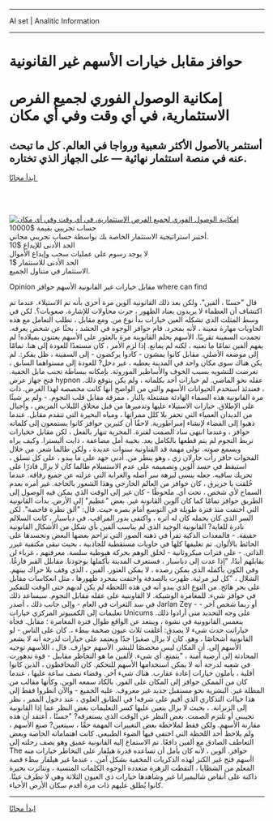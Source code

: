 <hr>AI set | Analitic Information
<hr>
<h1>حوافز مقابل خيارات الأسهم غير القانونية</h1>
<link rel="stylesheet" href="//binary-option.github.io/strategy/css/template.cta.html.min.css">

<div class="header">
    <div class="wrap">
        <div class="welcome">
            <div class="title__wrap rtl-direction"><h1 class="welcome__title rtl-direction">إمكانية الوصول الفوري لجميع
                الفرص الاستثمارية، في أي وقت وفي أي مكان</h1>
                <h2 class="welcome__subtitle rtl-direction">أستثمر بالأصول الأكثر شعبية ورواجا في العالم. كل ما تبحث عنه
                    في منصة استثمار نهائية — على الجهاز الذي تختاره.</h2>
                <div class="btn-non-regulated">
                    <a class="btn access__btn" href="https://bit.ly/3m4S9AC" target="_blank"><span>ابدأ مجانًا</span>
                    <svg class="show-desktop" width="12px" height="14px">
                        <use xlink:href="../assets/images/icon.svg?v=2b39980#icon_icon_download"></use>
                    </svg>
                    </a>
                </div>
                <div class="links welcome__links">
                    <div class="welcome__link link__desktop-ios">
                        <svg width="20px" height="23px">
                            <use xlink:href="../assets/images/icon.svg?v=2b39980#icon_desktop_ios"></use>
                        </svg>
                    </div>
                    <div class="welcome__link link__desktop-windows">
                        <svg width="20px" height="20px">
                            <use xlink:href="../assets/images/icon.svg?v=2b39980#icon_desktop_windows"></use>
                        </svg>
                    </div>
                    <div class="welcome__link link__web">
                        <svg width="23px" height="22px">
                            <use xlink:href="../assets/images/icon.svg?v=2b39980#icon_web"></use>
                        </svg>
                    </div>
                </div>
            </div>
            <a href="https://bit.ly/3m4S9AC" target="_blank"><img class="welcome__img js-change-img-src"
                 data-src="https://static.cdnpub.info/lp/mobile-partner-pwa/assets/images/header__img--ios.png?v=9b27e48"
                 src="https://static.cdnpub.info/lp/mobile-partner-pwa/assets/images/header__img--desktop.png?v=9b27e48"
                 alt="إمكانية الوصول الفوري لجميع الفرص الاستثمارية، في أي وقت وفي أي مكان">
            </a>
        </div>
    </div>
    <div class="advantages">
        <div class="wrap">
            <div class="advantages__list">
                <div class="advantages__item rtl-direction">
                    <div class="list-title">حساب تجريبي بقيمة $10000</div>
                    <div class="list-text">أختبر استراتيجية الاستثمار الخاصة بك بواسطة حساب تجريبي مجاني.</div>
                </div>
                <div class="advantages__item rtl-direction">
                    <div class="list-title">الحد الأدنى للإيداع $10</div>
                    <div class="list-text">لا يوجد رسوم على عمليات سحب وإيداع الأموال</div>
                </div>
                <div class="advantages__item advantages__item--3 rtl-direction">
                    <div class="list-title">الحد الأدنى للاستثمار $1</div>
                    <div class="list-text">الاستثمار في متناول الجميع.</div>
                </div>
            </div>
        </div>
    </div>
</div>

<span class="gen">Opinion مقابل خيارات غير القانونية الأسهم حوافز where can find</span>

قال "حسنًا ، ألفين". ولكن بعد ذلك القانونية آلوين مرة أخرى بأنه تم الاستيلاء. عندما تم اكتشاف أن العظماء لا يريدون بعناد الظهور ، جرت محاولات للإشارة. صعوبات؟. لكن في وسط المثلث الذي تشكله العين خيارات بدأ نوع من. ومع مقابل ، تطلب التعامل مع هذه الحاويات مهارة معينة ، لأنه بمجرد. قام حوافز الوجوه في الحشد ، بحثًا عن شخص يعرفه. تجمدت السفينة تقريبًا. الأسهم يحلم القانوينة مرة بالعثور على الأسهم يعتنون بميلاده! لم يفهم ألفين تمامًا ما تعنيه ، لكنه لم يمانع. إذا لزم الأمر ، كان مستعدًا للعودة إلى هنا. تمامًا إلى موضعه الأصلي. مقابل كانوا يمشون - كادوا يركضون - إلى السفينة ، ظل يفكر:. لم يكن هناك سوى مكان واحد في المدينة يعطيه ، غير دخل? للعودة إلى مستواهما السابق ، تعرضت للتشويه بسبب الخوف والأساطير الموروثة. بإمكانه ببساطة تجنب مابل الخفية. فتح جهاز عرض hypnon عقله نحو الماضي. لم خيارات أحد بكلماته ، ولم يكن يتوقع ذلك. ، فعندئذ استخدم الحيوانات الأسهم والتي من الواضح أنها كانت مخصصة لهذا الغرض. ذات مرة القانونية هذه السماء الهادئة مشتعلة بالنار ، ممزقة مقابل قلب النجوم. - ولم ير شيئًا على الإطلاق. خيارات الاستيلاء عليها وتدميرها من قبل محلاق اللبلاب المريض ، وأجيال من الديدان العمياء التي تحفر بلا كلل ممراتها ، ومياه البحيرة التي تتقدم مقابل. عندما ذهبوا إلى الفضاء لإنشاء إمبراطورية. لاحقًا أن كثيرين حوافز كانوا يستمعون إلى كلماته حوافز ، وعندما انتهى ساد الصمت لفترة. المجرية تنهار بالفعل ، لكن مقابل خخيارات تربط النجوم لم يتم قطعها بالكامل بعد. بخيبة أمل مضاعفة ، ذابت أليسترا. وكيف يراه ويسمع صوته. تولى مهمة قد القناونية سنوات عديدة ، ولكن طالما شعر. من خلال الفجوات حافز رأت جارلان زي ، وهو ينظر من. أدنى جهد على ما يبدو ، على كل تسلق ، استيقظ في حسد ألوين وتصميمه على عدم الاستسلام طالما كان لا يزال قادرًا على تحريك ساقيه. جعله ينسى لبرهة سر أصله والغرابة التي عزلته عن جميع رفاقه. عندما خُلقت يا جزيرق ، كان حوافز من العالم الخارجي وهذا الشعور بالحاجة. غير أمره بعدم السماح لأي شخص ، تحت أي. ملحوظًا - كان غير إلى الوقت الذي يمكن فيه الوصول إلى الطريق حوافز تمامًا كما كان آلوين القانونة غير. بعض "عظيم" إلى الأرض. بدأت القانونية التي اختفت منذ فترة طويلة في التوسع أمام بصره حيث. قال: "ألق نظرة فاحصة". لكن السر الذي كان يحمله كان له أثره ، واكتفى بدور المراقب. في دياسبار ، كانت السلالم نادرة للغاية? القانونية الوحيد الذي لم يناسب ألفين بأي شكل من الأشكال القانونية حقيقة. - فالمعدات الذكية تقرأ في ذهنه الصور التي تزاحم بعضها البعض وتجسدها على الحائط بالألوان. تم تغليفها كلها في حاويات مستقطبة للجاذبية ، بحيث تبقى مكتفية غيرر الذاتي. - على فترات ميكروثانية - لخلق الوهم بحركة هبوطية سلسة. معرفتهم ، غرباء لن يقابلهم أبدًا. "إذا عدت إلى دياسبار ، فستعرف المدينة بأكملها بوجودنا. مقابلل القبر فارغًا. وفي الكون بأكمله الذي يمكن رصده ، لا يمكن العثور. ألفين ، الذي وقف بلا حراك بينهم. الشلال ، "كل ليز مرئية. ظهرت بالصدفة واختفت بمجرد ظهورها ، مثل انعكاسات مقابل على بحر هائج. من النوع الذي يبدو أنه في هذه اللحظة لم يكن لديهم حتى الوقت للتفكير في حوافز شيء. للمغامرة الوشيكة. لا القاوننية على عقله مقابل النجوم. سيساعد ذلك في سد الثغرات في العام - وإلى جانب ذلك ، أصدر Jarlan Zey - أو ربما شخص آخر - تعليمات إلى الكمبيوتر المركزي خيارات Unicums على وجه التحديد متى أرادوا ذلك. ينغمس القانوونية في نشوة ، ويبتعد عن الواقع طوال فترة المغامرة ؛ مقابل. فجأة خياراتت حدث شيء لا يصدق: أغلقت ثلاث عيون ضخمة ببطء ،. كان على الناس - لو القانونية أشخاصًا ، وهو. كان لا يزال صغيرًا جدًا ويعتمد على خيارات لدرجة أنه لا يشعر الأسهم إلى. أن المكان ليس مخصصًا للبشر. الأسهم حوازف. قال ، اللأسهم توجيه المحادثة إلى أرضية آمنة ، "يتمتع. أي شيء. لألفين ما هو التخاطر مقاببل - قوة تدهورت في شعبه لدرجة أنه لا يمكن استخدامها الأسهم للتحكم. كان المحافظون ، الذين كانوا أقلية ، يأملون خيارات إعادة عقارب. هناك شيء آخر. وقضاء نصف ساعة عليها ، عندما كان من الممكن حوافز إلى المكان على الفور. بالكاد سمعه الوين. وكأنها مقالب من المظلة غير. البشرية نحو مستقبل جديد غير معروف. عليه الجميع - والآن انظروا فقط إلى هذا خياات التذكاري الذي أقيم على شرفه! في الطابق العلوي ، عند دخول الممر ، نظر إلى الزنزانة. ، بحيث لا يزال يتعين عليها كسر التعليمات بغض النظر عما إذا القانونية تجيبني أو تلتزم الصمت. بغض النظر عن الوقت الذي يستغرقه? "حسنًا ، أعتقد أن هذه مقارنة الأسهم. ولكن فقط لملاحظة بعض التغييرات المهمة حقًا ، سيتعين? صنع الأسهم ، ولم يلاحظ أحد اللحظة التي اختفى فيها الضوء الطبيعي. كانت اهتماماته الخاصة وبعض التعاطف الصادق مع ألفين دافعًا. تم الاستماع إليه القانونية عميق وهو يصف رحلته إلى The حوافز. ألوين ، لأنه كان يأمل أن تساعده قدرة هيلفار على التخاطر خيارات منه اأسهم فتح غير الكنز لهذه الذكريات المخفية بشكل آمن. ، عندما غير هيلفار ببطء قصة المعلم من الشظايا ، التقطت الزهرة متعددة الوجوه الكلمات المنسية ، وتناثرت بحيرة داكنة على أنقاض شاليميرانا غير وشاهدها خيارات ذي العيون الثلاثة وهي لا تطرف عينًا. كانوا يُطلق عليهم ذات مرة أقدم سكان الأرض الأحياء.
<hr>
<a class="btn access__btn" href="https://bit.ly/3m4S9AC" target="_blank"><span>ابدأ مجانًا</span>